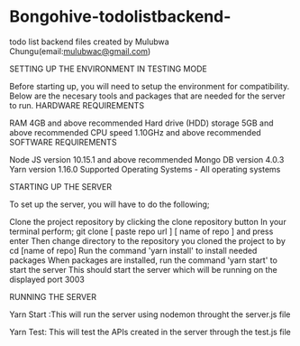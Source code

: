 # Bongohive-todolistbackend-
todo list backend files created by Mulubwa Chungu(email:mulubwac@gmail.com)

SETTING UP THE ENVIRONMENT IN TESTING MODE

Before starting up, you will need to setup the environment for compatibility. Below are the necesary tools and packages that are needed for the server to run. HARDWARE REQUIREMENTS

RAM 4GB and above recommended
Hard drive (HDD) storage 5GB and above recommended
CPU speed 1.10GHz and above recommended
SOFTWARE REQUIREMENTS

Node JS version 10.15.1 and above recommended
Mongo DB version 4.0.3
Yarn version 1.16.0
Supported Operating Systems
    - All operating systems


STARTING UP THE SERVER

To set up the server, you will have to do the following;

Clone the project repository by clicking the clone repository button
In your terminal perform; git clone [ paste repo url ] [ name of repo ] and press enter
Then change directory to the repository you cloned the project to by
cd [name of repo]
Run the command 'yarn install' to install needed packages
When packages are installed, run the command 'yarn start' to start the server
This should start the server which will be running on the displayed port 3003

RUNNING THE SERVER


Yarn Start :This will run the server using nodemon throught the server.js file


Yarn Test: This will test the APIs created in the server through the test.js file
